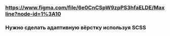 ### https://www.figma.com/file/6e0CnCSpW9zpPS3hfaELDE/Maxline?node-id=1%3A10
### Нужно сделать адаптивную вёрстку используя SCSS
